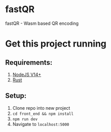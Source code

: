 # fastQR
fastQR - Wasm based QR encoding


# Get this project running
## Requirements:
1. [NodeJS V14+](https://nodejs.org/en/download/)
2. [Rust](https://www.rust-lang.org/tools/install)
## Setup:
1. Clone repo into new project
2. `cd front_end && npm install`
3. `npm run dev`
4. Navigate to `localhost:5000`

